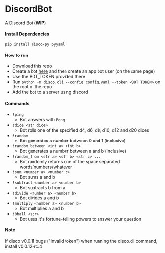 # DiscordBot
A Discord Bot (**WIP**)

#### Install Dependencies
`pip install disco-py pyyaml`

#### How to run
* Download this repo
* Create a bot [here](https://discordapp.com/developers/applications/me) and then create an app bot user
(on the same page)
* Use the BOT_TOKEN provided there
* Run `python -m disco.cli --config config.yaml --token <BOT_TOKEN>` on the root of the repo
* Add the bot to a server using discord

#### Commands
* `!ping`
  * Bot answers with `Pong`
* `!dice <str dice>`
  * Bot rolls one of the specified d4, d6, d8, d10, d12 and d20 dices
* `!random`
  * Bot generates a number between 0 and 1 (inclusive)
* `!random_between <int a> <int b>`
  * Bot generates a number between a and b (inclusive)
* `!random_from <str a> <str b> <str c> ...`
  * Bot randomly returns one of the space separated words/numbers/whatever
* `!sum <number a> <number b>`
  * Bot sums a and b
* `!subtract <number a> <number b>`
  * Bot subtracts b from a
* `!divide <number a> <number b>`
  * Bot divides a and b
* `!multiply <number a> <number b>`
  * Bot multiplies a and b
* `!8ball <str>`
  * Bot uses it's fortune-telling powers to answer your question

#### Note
If disco v0.0.11 bugs ("Invalid token") when running the disco.cli command, install v0.0.12-rc.4
